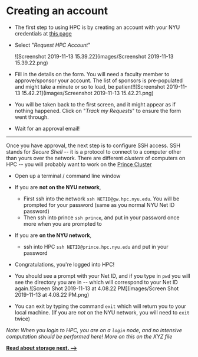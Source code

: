 # Creating an account

* The first step to using HPC is by creating an account with your NYU credentials at  [this page](https://iiq.home.nyu.edu/identityiq) 

* Select "*Request HPC Account*"

  ![Screenshot 2019-11-13 15.39.22](images/Screenshot 2019-11-13 15.39.22.png)

* Fill in the details on the form. You will need a faculty member to approve/sponsor your account. The list of sponsors is pre-populated and might take a minute or so to load, be patient!![Screenshot 2019-11-13 15.42.21](images/Screenshot 2019-11-13 15.42.21.png)

* You will be taken back to the first screen, and it might appear as if nothing happened. Click on "*Track my Requests*" to ensure the form went through.

* Wait for an approval email!

  

---



Once you have approval, the next step is to configure SSH access. SSH stands for *Secure Shell* -- it is a protocol to connect to a computer other than yours over the network. There are different *clusters* of computers on HPC -- you will probably want to work on the [Prince Cluster](https://wikis.nyu.edu/display/NYUHPC/Clusters+-+Prince)

* Open up a terminal / command line window

* If you are **not on the NYU network**,
  * First ssh into the network `ssh NETID@gw.hpc.nyu.edu`. You will be prompted for your password (same as you normal NYU Net ID password)
  * Then ssh into prince `ssh prince`, and put in your password once more when you are prompted to
* If you are **on the NYU network**,
  * ssh into HPC `ssh NETID@prince.hpc.nyu.edu` and put in your password
* Congratulations, you're logged into HPC!
* You should see a prompt with your Net ID, and if you type in `pwd` you will see the directory you are in -- which will correspond to your Net ID again.![Screen Shot 2019-11-13 at 4.08.22 PM](images/Screen Shot 2019-11-13 at 4.08.22 PM.png)
* You can exit by typing the command `exit` which will return you to your local machine. (If you are *not* on the NYU network, you will need to `exit` twice)



*Note: When you login to HPC, you are on a `login` node, and no intensive computation should be performed here! More on this on the XYZ file*



**[Read about storage next. -->](/storage.md)**